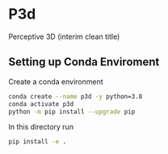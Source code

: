 # P3d
Perceptive 3D (interim clean title)

## Setting up Conda Enviroment

Create a conda environment

```bash
conda create --name p3d -y python=3.8
conda activate p3d
python -m pip install --upgrade pip
```

In this directory run
```bash
pip install -e .
```